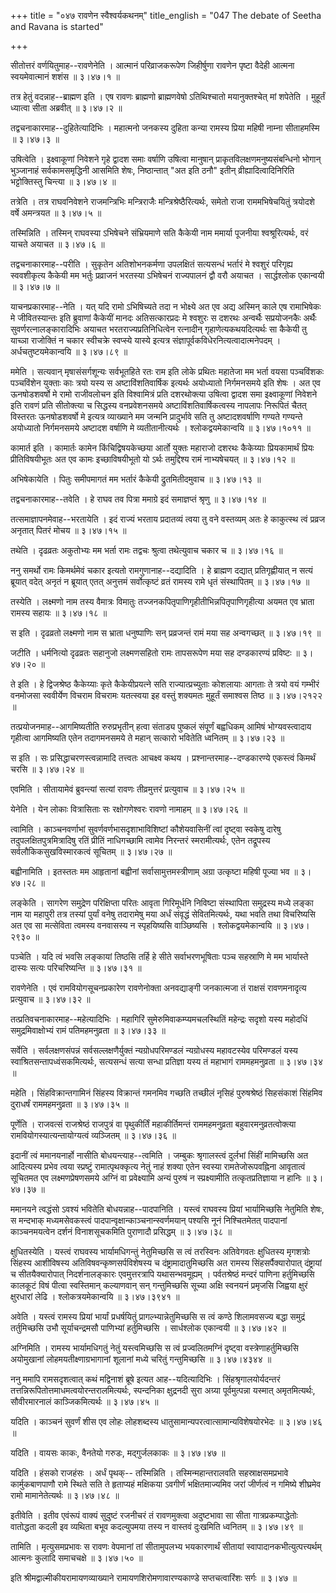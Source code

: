 +++
title = "०४७ रावणेन स्वैश्वर्यकथनम्"
title_english = "047 The debate of Seetha and Ravana is started"

+++


सीतोत्तरं वर्णयितुमाह--रावणेनेति । आत्मानं परिव्राजकरूपेण जिहीर्षुणा
रावणेन पृष्टा वैदेही आत्मना स्वयमेवात्मानं शशंस  ॥  ३।४७।१  ॥   

  

तत्र हेतुं वदन्नाह--ब्राह्मण इति । एष रावणः ब्राह्मणो ब्राह्मणवेषो
ऽतिथिश्चातो मयानुक्तश्चेत् मां शपेतेति । मुहूर्तं ध्यात्वा सीता अब्रवीत्
 ॥  ३।४७।२  ॥   

  

तद्वचनाकारमाह--दुहितेत्यादिभिः । महात्मनो जनकस्य दुहिता कन्या रामस्य
प्रिया महिषी नाम्ना सीताहमस्मि  ॥  ३।४७।३  ॥   

  

उषित्वेति । इक्ष्वाकूणां निवेशने गृहे द्वादश समाः वर्षाणि उषित्वा
मानुषान् प्राकृतविलक्षणमनुष्यसंबन्धिनो भोगान् भुञ्जानाहं
सर्वकामसमृद्धिनी आसमिति शेषः, निष्ठान्तात् "अत इति ठनौ" इतीन्
व्रीह्यादित्वादिनिरिति भट्टोक्तिस्तु चिन्त्या  ॥  ३।४७।४  ॥   

  

तत्रेति । तत्र राघवनिवेशने राजमन्त्रिभिः मन्त्रिराजैः
मन्त्रिश्रेष्ठैरित्यर्थः, समेतो राजा राममभिषेचयितुं त्रयोदशे वर्षे
अमन्त्रयत  ॥  ३।४७।५  ॥   

  

तस्मिन्निति । तस्मिन् राघवस्या ऽभिषेचने संभ्रियमाणे सति कैकेयी नाम
ममार्या पूजनीया श्वश्रूरित्यर्थः, वरं याचते अयाचत  ॥  ३।४७।६  ॥   

  

तद्वचनाकारमाह--परीति । सुकृतेन अतिशोभनकर्मणा उपलक्षितं सत्यसन्धं भर्तारं
मे श्वशुरं परिगृह्य स्ववशीकृत्य कैकेयी मम भर्तुः प्रव्राजनं भरतस्या
ऽभिषेचनं राज्यपालनं द्वौ वरौ अयाचत । सार्द्धश्लोक एकान्वयी  ॥  ३।४७।७
 ॥   

  

याचनप्रकारमाह--नेति । यत् यदि रामो ऽभिषिच्यते तदा न भोक्ष्ये अत एव अद्य
अस्मिन् काले एष रामाभिषेकः मे जीवितस्यान्तः इति ब्रुवाणां कैकेयीं मानदः
अतिसत्कारप्रदः मे श्वशुरः स दशरथः अन्वर्थैः सप्रयोजनकैः अर्थैः
सुवर्णरत्नालङ्कारादिभिः अयाचत भरतराज्यप्रतिनिधित्वेन रत्नादीन्
गृहाणेत्यकथयदित्यर्थः सा कैकेयी तु याच्ञा राजोक्तिं न चकार स्वीचक्रे
स्वप्स्ये यास्ये इत्यत्र संज्ञापूर्वकविधेरनित्यत्वादात्मनेपदम् ।
अर्धचतुष्टयमेकान्वयि  ॥  ३।४७।८९  ॥   

  

ममेति । सत्यवान् मृषासंसर्गशून्यः सर्वभूतहिते रतः राम इति लोके प्रथितः
महातेजा मम भर्ता वयसा पञ्चविंशकः पञ्चविंशेन युक्ताः काः त्रयो यस्य स
अष्टाविंशतिवार्षिक इत्यर्थः अयोध्यातो निर्गमनसमये इति शेषः । अत एव
ऊनषोडशवर्षो मे रामो राजीवलोचन इति विश्वामित्रं प्रति दशरथोक्त्या उषित्वा
द्वादश समा इक्ष्वाकूणां निवेशने इति रावणं प्रति सीतोक्त्या च सिद्धस्य
वनप्रवेशनसमये अष्टाविंशतिवार्षिकत्वस्य नापलापः निरूपितं चैतत् विस्तरतः
ऊनषोडशवर्षो मे इत्यत्र व्याख्याने मम जन्मनि प्रादुर्भावे सति तु
अष्टादशवर्षाणि गण्यते गण्यन्ते अयोध्यातो निर्गमनसमये अष्टादश वर्षाणि मे
व्यतीतानीत्यर्थः । श्लोकद्वयमेकान्वयि  ॥  ३।४७।१०११  ॥   

  

कामार्त इति । कामार्तः कामेन किंचिद्विषयकेच्छया आर्तो युक्तः महाराजो
दशरथः कैकेय्याः प्रियकामार्थं प्रियः प्रीतिविषयीभूतः अत एव कामः
इच्छाविषयीभूतो यो ऽर्थः तमुद्दिश्य रामं नाभ्यषेचयत्  ॥  ३।४७।१२  ॥   

  

अभिषेकायेति । पितुः समीपमागतं मम भर्तारं कैकेयी द्रुतमितीदमुवाच  ॥ 
३।४७।१३  ॥   

  

तद्वचनाकारमाह--तवेति । हे राघव तव पित्रा ममाग्रे इदं समाज्ञप्तं श्रृणु
 ॥  ३।४७।१४  ॥   

  

तत्समाज्ञापनमेवाह--भरतायेति । इदं राज्यं भरताय प्रदातव्यं त्वया तु वने
वस्तव्यम् अतः हे काकुत्स्थ त्वं प्रव्रज अनृतात् पितरं मोचय  ॥  ३।४७।१५
 ॥   

  

तथेति । दृढव्रतः अकुतोभ्यः मम भर्ता रामः तद्वचः श्रुत्वा तथेत्युवाच चकार
च  ॥  ३।४७।१६  ॥   

  

ननु समर्थो रामः किमर्थमेवं चकार इत्यतो रामगुणानाह--दद्यादिति । हे
ब्राह्मण दद्यात् प्रतिगृह्णीयात् न सत्यं ब्रूयात् वदेत् अनृतं न ब्रूयात्
एतत् अनुत्तमं सर्वोत्कृष्टं व्रतं रामस्य रामे धृतं संस्थापितम्  ॥ 
३।४७।१७  ॥   

  

तस्येति । लक्ष्मणो नाम तस्य वैमात्रः विमातुः
तज्जनकपितृपाणिगृहीतीभिन्नपितृपाणिगृहीत्या अयमत एव भ्राता रामस्य सहायः  ॥ 
३।४७।१८  ॥   

  

स इति । दृढव्रतो लक्ष्मणो नाम स भ्राता धनुष्पाणिः सन् प्रव्रजन्तं रामं
मया सह अन्वगच्छत्  ॥  ३।४७।१९  ॥   

  

जटीति । धर्मनित्यो दृढव्रतः सहानुजो लक्ष्मणसहितो रामः तापसरूपेण मया सह
दण्डकारण्यं प्रविष्टः  ॥  ३।४७।२०  ॥   

  

ते इति । हे द्विजश्रेष्ठ कैकेय्याः कृते कैकेयीप्रयत्ने सति
राज्यात्प्रच्युताः कोशलायाः आगताः ते त्रयो वयं गम्भीरं वनमोजसा
स्ववीर्येण विचराम विचरामः यतत्स्वया इह वस्तुं शक्यमतः मुहूर्तं समाश्वस
तिष्ठ  ॥  ३।४७।२१२२  ॥   

  

तत्प्रयोजनमाह--आगमिष्यतीति रुरुप्रभृतीन् हत्वा संताड्य पुष्कलं संपूर्णं
बह्वधिकम् आमिषं भोग्यवस्त्वादाय गृहीत्वा आगमिष्यति एतेन तदागमनसमये ते
महान् सत्कारो भवितेति ध्वनितम्  ॥  ३।४७।२३  ॥   

  

स इति । सः प्रसिद्धाचरणस्त्वन्नामादि तत्त्वतः आचक्ष्व कथय ।
प्रश्नान्तरमाह--दण्डकारण्ये एकस्त्वं किमर्थं चरसि  ॥  ३।४७।२४  ॥   

  

एवमिति । सीतायामेवं ब्रुवन्त्यां सत्यां रावणः तीव्रमुत्तरं प्रत्युवाच  ॥ 
३।४७।२५  ॥   

  

येनेति । येन लोकाः वित्रासिताः सः रक्षोगणेश्वरः रावणो नामाहम्  ॥  ३।४७।२६
 ॥   

  

त्वामिति । काञ्चनवर्णाभां सुवर्णवर्णभासदृशाभाविशिष्टां कौशेयवासिनीं
त्वां दृष्ट्वा स्वकेषु दारेषु तदुपलक्षितपुत्रमित्रादिषु रतिं प्रीतिं
नाधिगच्छामि त्वामेव निरन्तरं स्मरामीत्यर्थः, एतेन तद्रूपस्य
सर्वलौकिकसुखविस्मारकत्वं सूचितम्  ॥  ३।४७।२७  ॥   

  

बह्वीनामिति । इतस्ततः मम आहृतानां बह्वीनां सर्वासामुत्तमस्त्रीणाम् अग्रा
उत्कृष्टा महिषी पूज्या भव  ॥  ३।४७।२८  ॥   

  

लङ्केति । सागरेण समुद्रेण परिक्षिप्ता परितः आवृता गिरिमूर्धनि निविष्टा
संस्थापिता समुद्रस्य मध्ये लङ्का नाम या महापुरी तत्र तस्यां पुर्यां
वनेषु तदारामेषु मया अर्धं संवृद्धं सेवितमित्यर्थः, यथा भवति तथा
विचरिष्यसि अत एव सा मत्सेविता त्वमस्य वनवासस्य न स्पृहयिष्यसि
वाञ्छिष्यसि । श्लोकद्वयमेकान्वयि  ॥  ३।४७।२९३०  ॥   

  

पञ्चेति । यदि त्वं भवसि लङ्कायां तिष्ठसि तर्हि हे सीते सर्वाभरणभूषिताः
पञ्च सहस्राणि मे मम भार्यास्ते दास्यः सत्यः परिचरिष्यन्ति  ॥  ३।४७।३१
 ॥   

  

रावणेनेति । एवं रामवियोगसूचनप्रकारेण रावणेनोक्ता अनवद्याङ्गी जनकात्मजा
तं राक्षसं रावणमनादृत्य प्रत्युवाच  ॥  ३।४७।३२  ॥   

  

तत्प्रतिवचनाकारमाह--महेत्यादिभिः । महागिरिं सुमेरुमिवाकम्प्यमचलस्थितिं
महेन्द्रः सदृशो यस्य महोदधिं समुद्रमिवाक्षोभ्यं रामं पतिमहमनुव्रता  ॥ 
३।४७।३३  ॥   

  

सर्वेति । सर्वलक्षणसंपन्नं सर्वसल्लक्षणैर्युक्तं न्यग्रोधपरिमण्डलं
न्यग्रोधस्य महावटस्येव परिमण्डलं यस्य स्वाश्रितसन्तापध्वंसकमित्यर्थः,
सत्यसन्धं सत्या सन्धा प्रतिज्ञा यस्य तं महाभागं राममहमनुव्रता  ॥  ३।४७।३४
 ॥   

  

महेति । सिंहविक्रान्तगामिनं सिंहस्य विक्रान्तं गमनमिव गच्छति तच्छीलं
नृसिहं पुरुषश्रेष्ठं सिहसंकाशं सिंहमिव दुराधर्षं राममहमनुव्रता  ॥ 
३।४७।३५  ॥   

  

पूर्णेति । राजवत्सं राजश्रेष्ठं राजपुत्रं वा पृथुकीर्तिं महाकीर्तिमन्तं
राममहमनुव्रता बहुवारमनुव्रतत्वोक्त्या रामवियोगस्यात्यन्तायोग्यत्वं
व्यञ्जितम्  ॥  ३।४७।३६  ॥   

  

इदानीं त्वं ममानयनार्हो नासीति बोधयन्त्याह--त्वमिति । जम्बुकः
श्रृगालस्त्वं दुर्लभां सिंहीं मामिच्छसि अत आदित्यस्य प्रभेव त्वया
स्प्रष्टुं रामात्पृथक्कृत्य नेतुं नाहं शक्या एतेन स्वस्या
रामतेजोरूपवह्निना आवृतात्वं सूचितमत एव लक्ष्मणप्रेषणसमये अग्निं वा
प्रवेक्ष्यामि अन्यं पुरुषं न स्प्रक्ष्यामीति तत्कृतप्रतिज्ञाया न हानिः
 ॥  ३।४७।३७  ॥   

  

ममानयने त्वद्धंसो ऽवश्यं भवितेति बोधयन्नाह--पादपानिति । यस्त्वं राघवस्य
प्रियां भार्यामिच्छसि नेतुमिति शेषः, स मन्दभाक् मध्यमसेवकस्त्वं
पादपान्वृक्षान्काञ्चनान्स्वर्णमयान् पश्यसि नूनं निश्चितमेतत् पादपानां
काञ्चनमयत्वेन दर्शनं विनाशसूचकमिति पुराणादौ प्रसिद्धम्  ॥  ३।४७।३८  ॥   

  

क्षुधितस्येति । यस्त्वं राघवस्य भार्यामधिगन्तुं नेतुमिच्छसि स त्वं
तरस्विनः अतिवेगवतः क्षुधितस्य मृगशत्रोः सिंहस्य आशीविषस्य
अतिविषवन्कृष्णसर्पविशेषस्य च दंष्ट्रामादातुमिच्छसि अत रामस्य
सिंहसर्पैक्यारोपात् दंष्ट्रायां च सीतयैक्यारोपात् निदर्शनालङ्कारः
एवमुत्तरत्रापि यथासन्भवमूह्यम् । पर्वतश्रेष्ठं मन्दरं पाणिना
हर्तुमिच्छसि कालकूटं विषं पीत्वा स्वस्तिमान् कल्याणवान् सन् गन्तुमिच्छसि
सूच्या अक्षि स्वनयनं प्रमृजसि जिह्वया क्षुरं क्षुरधारां लेढि ।
श्लोकत्रयमेकान्वयि  ॥  ३।४७।३९४१  ॥   

  

अवेति । यस्त्वं रामस्य प्रियां भार्यां प्रधर्षयितुं
प्रागल्भ्यान्नेतुमिच्छसि स त्वं कण्ठे शिलामवसज्य बद्धा समुद्रं
तर्तुमिच्छसि उभौ सूर्याचन्द्रमसौ पाणिभ्यां हर्तुमिच्छसि । सार्धश्लोक
एकान्वयी  ॥  ३।४७।४२  ॥   

  

अग्निमिति । रामस्य भार्यामधिगतुं नेतुं यस्त्वमिच्छसि स त्वं
प्रज्वलितमग्निं दृष्ट्वा वस्त्रेणाहर्तुमिच्छसि अयोमुखानां
लोहमयतीक्ष्णाग्रभागानां शूलानां मध्ये चरितुं गन्तुमिच्छसि  ॥  ३।४७।४३४४
 ॥   

  

ननु ममापि रामसदृशत्वात् कथं मद्विनाशं ब्रूषे इत्यत आह--यदित्यादिभिः ।
सिंहश्रृगालयोर्यदन्तरं तत्तन्निरूपितोत्तमाधमत्वयोरन्तरालमित्यर्थः,
स्पन्दनिका क्षुद्रनदी सुरा अग्र्या पूर्वमुत्पन्ना यस्मात् अमृतमित्यर्थः,
सौवीरमारनालं काञ्जिकमित्यर्थः  ॥  ३।४७।४५  ॥   

  

यदिति । काञ्चनं सुवर्णं शीस एव लोहः लोहशब्दस्य
धातुसामान्यपरत्वात्सामान्यविशेषयोरभेदः  ॥  ३।४७।४६  ॥   

  

यदिति । वायसः काकः, वैनतेयो गरुडः, मद्गुर्जलकाकः  ॥  ३।४७।४७  ॥   

  

यदिति । हंसको राजहंसः । अर्धं पृथक्-- तस्मिन्निति । तस्मिन्महान्तरालवति
सहस्राक्षसमप्रभावे कार्मुकबाणपाणौ रामे स्थिते सति ते हृताप्यहं मक्षिकया
ऽवगीर्णं भक्षितमाज्यमिव जरां जीर्णत्वं न गमिष्ये शीघ्रमेव रामो
मामानेतेत्यर्थः  ॥  ३।४७।४८  ॥   

  

इतीवेति । इतीव एवंरूपं वाक्यं सुदुष्टं रजनीचरं तं रावणमुक्त्वा
अदुष्टभावा सा सीता गात्रप्रकम्पाद्धेतोः वातोद्धता कदली इव व्यथिता बभूव
कदल्युपमया तस्य न वास्तवं दुःखमिति ध्वनितम्  ॥  ३।४७।४९  ॥   

  

तामिति । मृत्युसमप्रभावः स रावणः वेपमानां तां सीतामुपलभ्य भयकारणार्थं
सीतायां स्वापादानकभीत्युत्पत्त्यर्थम् आत्मनः कुलादि समाचचक्षे  ॥  ३।४७।५०
 ॥   

  

इति श्रीमद्वाल्मीकीयरामायणव्याख्याने रामायणशिरोमणावारण्यकाण्डे
सप्तचत्वारिंशः सर्गः  ॥  ३।४७  ॥   

  


